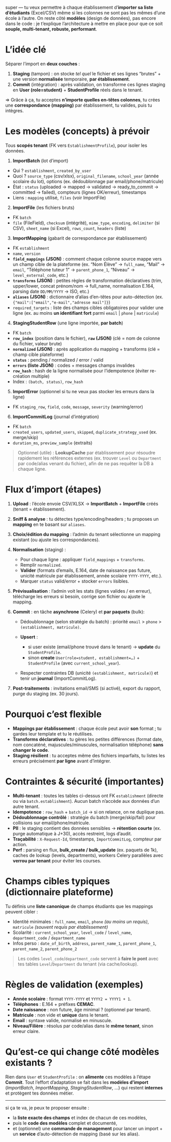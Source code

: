 super — tu veux permettre à chaque établissement d’**importer sa liste d’étudiants** (Excel/CSV) même si les colonnes ne sont pas les mêmes d’une école à l’autre. On reste côté **modèles** (design de données), pas encore dans le code : je t’explique l’architecture à mettre en place pour que ce soit **souple, multi-tenant, robuste, performant**.

# L’idée clé

Séparer l’import en **deux couches** :

1. **Staging** (tampon) : on stocke *tel quel* le fichier et ses lignes “brutes” + une version **normalisée** temporaire, **par établissement**.
2. **Commit** (intégration) : après validation, on transforme ces lignes staging en **User (role=student)** + **StudentProfile** réels dans le tenant.

\=> Grâce à ça, tu acceptes **n’importe quelles en-têtes colonnes**, tu crées une **correspondance (mapping)** par établissement, tu valides, puis tu intègres.

# Les modèles (concepts) à prévoir

Tous **scopés tenant** (FK vers `EstablishmentProfile`), pour isoler les données.

1. **ImportBatch** (lot d’import)

* Qui ? `establishment`, `created_by_user`
* Quoi ? `source_type` (csv/xlsx), `original_filename`, `school_year` (année scolaire du lot), options (ex. dédoublonnage par email/phone/matricule)
* État : `status` (uploaded → mapped → validated → ready\_to\_commit → committed → failed), compteurs (lignes OK/erreur), timestamps
* Liens : `mapping` utilisé, `files` (voir ImportFile)

2. **ImportFile** (les fichiers bruts)

* FK `batch`
* `file` (FileField), `checksum` (intégrité), `mime_type`, `encoding`, `delimiter` (si CSV), `sheet_name` (si Excel), `rows_count`, `headers` (liste)

3. **ImportMapping** (gabarit de correspondance par établissement)

* FK `establishment`
* `name`, `version`
* **`field_mappings` (JSON)** : comment chaque colonne source mappe vers un champ cible de la plateforme (ex. “Nom Élève” → `full_name`, “Mail” → `email`, “Téléphone tuteur 1” → `parent_phone_1`, “Niveau” → `level_external_code`, etc.)
* **`transforms` (JSON)** : petites règles de transformation déclaratives (trim, upper/lower, concat prénom/nom → full\_name, normalisation E.164, parsing date `DD/MM/YYYY` → ISO, etc.)
* **`aliases` (JSON)** : dictionnaire d’alias d’en-têtes pour auto-détection (ex. `{"mail":["email","e-mail","adresse mail"]}`)
* `required_targets` : liste des champs cibles obligatoires pour valider une ligne (ex. au moins **un identifiant fort** parmi `email` | `phone` | `matricule`)

4. **StagingStudentRow** (une ligne importée, **par batch**)

* FK `batch`
* **`row_index`** (position dans le fichier), **`raw` (JSON)** (clé = nom de colonne du fichier, valeur brute)
* **`normalized` (JSON)** : après application du mapping + transforms (clé = champ cible plateforme)
* **`status`** : pending / normalized / error / valid
* **`errors` (liste JSON)** : codes + messages champs invalides
* **`row_hash`** : hash de la ligne normalisée pour l’idempotence (éviter re-création multiple)
* Index : `(batch, status)`, `row_hash`

5. **ImportError** (optionnel si tu ne veux pas stocker les erreurs dans la ligne)

* FK `staging_row`, `field`, `code`, `message`, `severity` (warning/error)

6. **ImportCommitLog** (journal d’intégration)

* FK `batch`
* `created_users`, `updated_users`, `skipped`, `duplicate_strategy_used` (ex. merge/skip)
* `duration_ms`, `preview_sample` (extraits)

> Optionnel (utile) : **LookupCache** par établissement pour résoudre rapidement les références externes (ex. trouver `Level` ou `Department` par code/alias venant du fichier), afin de ne pas requêter la DB à chaque ligne.

# Flux d’import (étapes)

1. **Upload** : l’école envoie CSV/XLSX → **ImportBatch** + **ImportFile** créés (tenant = établissement).
2. **Sniff & analyse** : tu détectes type/encoding/headers ; tu proposes un **mapping** en te basant sur `aliases`.
3. **Choix/édition du mapping** : l’admin du tenant sélectionne un mapping existant (ou ajuste les correspondances).
4. **Normalisation** (staging) :

   * Pour chaque ligne : appliquer `field_mappings` + `transforms`.
   * Remplir `normalized`.
   * **Valider** (formats d’emails, E.164, date de naissance pas future, unicité matricule par établissement, année scolaire `YYYY-YYYY`, etc.).
   * Marquer `status` valid/error + stocker `errors` lisibles.
5. **Prévisualisation** : l’admin voit les stats (lignes valides / en erreur), télécharge les erreurs si besoin, corrige son fichier ou ajuste le mapping.
6. **Commit** : en tâche **asynchrone** (Celery) et **par paquets** (bulk):

   * Dédoublonnage (selon stratégie du batch) : priorité `email` > `phone` > `(establishment, matricule)`.
   * **Upsert** :

     * si user existe (email/phone trouvé dans le tenant) → **update** du `StudentProfile`.
     * sinon **create** `User(role=student, establishment=…)` + `StudentProfile` (avec `current_school_year`).
   * Respecter contraintes DB (unicité `(establishment, matricule)`) et tenir un **journal** (ImportCommitLog).
7. **Post-traitements** : invitations email/SMS (si activé), export du rapport, purge du staging (ex. 30 jours).

# Pourquoi c’est flexible

* **Mappings par établissement** : chaque école peut avoir **son** format ; tu gardes leur template et tu le réutilises.
* **Transforms déclaratives** : tu gères les petites différences (format date, nom concaténé, majuscules/minuscules, normalisation téléphone) **sans changer le code**.
* **Staging résilient** : tu acceptes même des fichiers imparfaits, tu listes les erreurs précisément **par ligne** avant d’intégrer.

# Contraintes & sécurité (importantes)

* **Multi-tenant** : toutes les tables ci-dessus ont FK `establishment` (directe ou via `batch.establishment`). Aucun batch n’accède aux données d’un autre tenant.
* **Idempotence** : `row_hash` + `batch_id` → si on relance, on ne duplique pas.
* **Dédoublonnage contrôlé** : stratégie du batch (merge/skip/fail) pour collisions sur email/phone/matricule.
* **PII** : le staging contient des données sensibles → **rétention courte** (ex. purge automatique à J+30), accès restreint, logs d’audit.
* **Traçabilité** : `X-Request-Id`, timestamps, `ImportCommitLog`, compteur par action.
* **Perf** : parsing en flux, **bulk\_create / bulk\_update** (ex. paquets de 1k), caches de lookup (levels, departments), workers Celery parallèles avec **verrou par tenant** pour éviter les courses.

# Champs cibles typiques (dictionnaire plateforme)

Tu définis une **liste canonique** de champs étudiants que les mappings peuvent cibler :

* Identité minimales : `full_name`, `email`, `phone` *(au moins un requis)*, `matricule` *(souvent requis par établissement)*
* Scolarité : `current_school_year`, `level_code` / `level_name`, `department_code` / `department_name`
* Infos perso : `date_of_birth`, `address`, `parent_name_1`, `parent_phone_1`, `parent_name_2`, `parent_phone_2`

> Les codes `level_code`/`department_code` servent à **faire le pont** avec tes tables `Level`/`Department` du tenant (via cache/lookup).

# Règles de validation (exemples)

* **Année scolaire** : format `YYYY-YYYY` et `YYYY2 = YYYY1 + 1`.
* **Téléphones** : E.164 + préfixes **CEMAC**.
* **Date naissance** : non future, âge minimal ? (optionnel par tenant).
* **Matricule** : non vide et **unique** dans le tenant.
* **Email** : syntaxe valide, normalisé en minuscule.
* **Niveau/Filière** : résolus par code/alias dans le **même tenant**, sinon erreur claire.

# Qu’est-ce qui change côté modèles existants ?

Rien dans `User` et `StudentProfile` : on **alimente** ces modèles à l’étape **Commit**.
Tout l’effort d’adaptation se fait dans les **modèles d’import** (*ImportBatch*, *ImportMapping*, *StagingStudentRow*, …) qui restent **internes** et protègent tes données métier.

---

si ça te va, je peux te proposer ensuite :

* la **liste exacte des champs** et index de chacun de ces modèles,
* puis le **code des modèles** complet et documenté,
* et (optionnel) une **commande de management** pour lancer un import + un **service** d’auto-détection de mapping (basé sur les alias).
